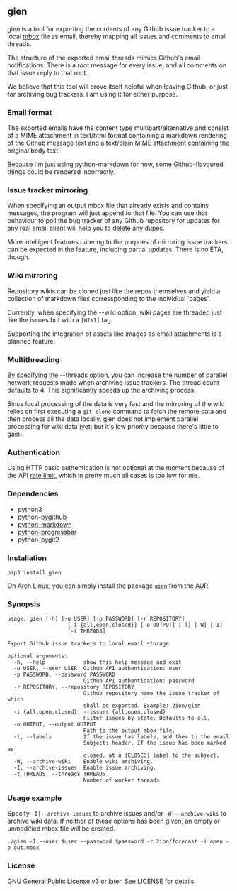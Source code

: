 ## gien

gien is a tool for exporting the contents of any Github issue tracker to
a local [mbox](https://en.wikipedia.org/wiki/Mbox) file as email,
thereby mapping all issues and comments to email threads.

The structure of the exported email threads mimics Github's email
notifications: There is a root message for every issue, and all comments
on that issue reply to that root.

We believe that this tool will prove itself helpful when leaving Github,
or just for archiving bug trackers. I am using it for either purpose.

### Email format

The exported emails have the content type multipart/alternative and
consist of a MIME attachment in text/html format containing a markdown
rendering of the Github message text and a text/plain MIME attachment
containing the original body text.

Because I'm just using python-markdown for now, some Github-flavoured
things could be rendered incorrectly.

### Issue tracker mirroring

When specifying an output mbox file that already exists and contains
messages, the program will just append to that file. You can use that
behaviour to poll the bug tracker of any Github repository for updates
for any real email client will help you to delete any dupes.

More intelligent features catering to the purpoes of mirroring issue
trackers can be expected in the feature, including partial updates.
There is no ETA, though.

### Wiki mirroring

Repository wikis can be cloned just like the repos themselves and yield
a collection of markdown files corressponding to the individual 'pages'.

Currently, when specifying the --wiki option, wiki pages are threaded
just like the issues but with a `[WIKI]` tag.

Supporting the integration of assets like images as email attachments is
a planned feature.

### Multithreading

By specifying the --threads option, you can increase the number of
parallel network requests made when archiving issue trackers. The thread
count defaults to 4. This significantly speeds up the archiving process.

Since local processing of the data is very fast and the mirroring of the
wiki relies on first executing a `git clone` command to fetch the remote
data and then process all the data locally, gien does not implement
parallel processing for wiki data (yet; but it's low priority because
there's little to gain).

### Authentication

Using HTTP basic authentication is not optional at the moment because of
the API [rate limit](https://developer.github.com/v3/#rate-limiting),
which in pretty much all cases is too low for me.

### Dependencies

* python3
* [python-pygithub](http://jacquev6.github.com/PyGithub)
* [python-markdown](http://pypi.python.org/pypi/Markdown)
* [python-progressbar](https://github.com/niltonvolpato/python-progressbar)
* python-pygit2

### Installation

```
pip3 install gien
```

On Arch Linux, you can simply install the package
[`gien`](https://aur.archlinux.org/packages/gien) from the AUR.

### Synopsis

```
usage: gien [-h] [-u USER] [-p PASSWORD] [-r REPOSITORY]
                   [-i {all,open,closed}] [-o OUTPUT] [-l] [-W] [-I]
                   [-t THREADS]

Export Github issue trackers to local email storage

optional arguments:
  -h, --help            show this help message and exit
  -u USER, --user USER  Github API authentication: user
  -p PASSWORD, --password PASSWORD
                        Github API authentication: password
  -r REPOSITORY, --repository REPOSITORY
                        Github repository name the issue tracker of which
                        shall be exported. Example: 2ion/gien
  -i {all,open,closed}, --issues {all,open,closed}
                        Filter issues by state. Defaults to all.
  -o OUTPUT, --output OUTPUT
                        Path to the output mbox file.
  -l, --labels          If the issue has labels, add them to the email
                        Subject: header. If the issue has been marked as
                        closed, at a [CLOSED] label to the subject.
  -W, --archive-wiki    Enable wiki archiving.
  -I, --archive-issues  Enable issue archiving.
  -t THREADS, --threads THREADS
                        Number of worker threads
```

### Usage example

Specify `-I|--archive-issues` to archive issues and/or `-W|--archive-wiki`
to archive wiki data. If neither of these options has been given, an
empty or unmodified mbox file will be created.

```
./gien -I --user $user --password $password -r 2ion/forecast -i open -o out.mbox
```

### License

GNU General Public License v3 or later. See LICENSE for details.
